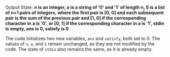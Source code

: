 Output State: **n is an integer, a is a string of '0' and '1' of length n, S is a list of n+1 pairs of integers, where the first pair is [0, 0] and each subsequent pair is the sum of the previous pair and [1, 0] if the corresponding character in a is '0', or [0, 1] if the corresponding character in a is '1', stdin is empty, ans is 0, satisfy is 0**

The code initializes two new variables, `ans` and `satisfy`, both set to 0. The values of `n`, `a`, and `S` remain unchanged, as they are not modified by the code. The state of `stdin` also remains the same, as it is already empty.